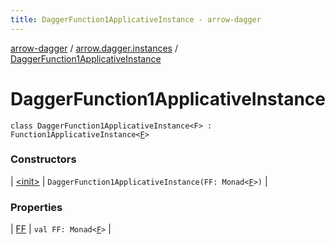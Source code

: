 ```yaml
---
title: DaggerFunction1ApplicativeInstance - arrow-dagger
---
```


[arrow-dagger](../../index.html) / [arrow.dagger.instances](../index.html) / [DaggerFunction1ApplicativeInstance](./index.html)

# DaggerFunction1ApplicativeInstance

`class DaggerFunction1ApplicativeInstance<F> : Function1ApplicativeInstance<`[`F`](index.html#F)`>`

### Constructors

| [&lt;init&gt;](-init-.html) | `DaggerFunction1ApplicativeInstance(FF: Monad<`[`F`](index.html#F)`>)` |

### Properties

| [FF](-f-f.html) | `val FF: Monad<`[`F`](index.html#F)`>` |

